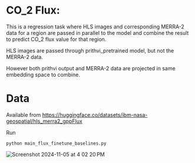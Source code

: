 # CO_2 Flux:

This is a regression task where HLS images and corresponding MERRA-2 data for a region are passed in parallel
to the model and combine the result to predict CO_2 flux value for that region. 

HLS images are passed through prithvi_pretrained model, but not the MERRA-2 data.

However both prithvi output and MERRA-2 data are projected in same embedding space to combine.

# Data 

Available from https://huggingface.co/datasets/ibm-nasa-geospatial/hls_merra2_gppFlux


Run

```
python main_flux_finetune_baselines.py
```
![Screenshot 2024-11-05 at 4 02 20 PM](https://github.com/user-attachments/assets/033a0b1f-328f-430f-9b0f-72f64ba7321c)


